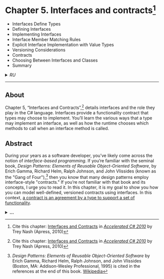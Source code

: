 # Chapter 5. Interfaces and contracts[^1]
- Interfaces Define Types
- Defining Interfaces
- Implementing Interfaces
- Interface Member Matching Rules
- Explicit Interface Implementation with Value Types
- Versioning Considerations
- Contracts
- Choosing Between Interfaces and Classes
- Summary

<details>
  <summary><i>RU</i></summary>

## Глава 5. Интерфейсы и контракты
- Интерфейсы определяют типы
- Определение интерфейсов
- Реализация интерфейсов
- Правила сопоставления членов интерфейсов
- Явная реализация интерфейса с помощью типа значений
- Соображения, касающиеся версий
- Контракты
- Выбор между интерфейсами и классами
- Резюме
</details>

---
## About
Chapter 5, “Interfaces and Contracts”,[^1] details interfaces and the role they play in the C# language. 
Interfaces provide a functionality contract that types may choose to implement. You’ll learn the various 
ways that a type may implement an interface, as well as how the runtime chooses which methods to call 
when an interface method is called.

## Abstract
During your years as a software developer, you’ve likely come across the notion of _interface-based programming_. If you’re familiar with the seminal
book, _Design Patterns: Elements of Reusable Object-Oriented Software_, by Erich Gamma, Richard Helm, Ralph Johnson, and John Vlissides (known as the
"Gang of Four"),[^2] then you know that many design patterns employ interface-style "contracts." If you’re not familiar with that book and its concepts,
I urge you to read it. In this chapter, it is my goal to show you how you can model well-defined, versioned contracts using interfaces. In this context,
<ins>a contract is an agreement by a type to support a set of functionality</ins>.

<details>
  <summary><b>...</b></summary>
  
  If you’ve done any COM or CORBA development over the years, then you’ve most definitely been doing interface-based development. In fact, the interface
  is the only form of communication between components in COM. Therefore, much of the design complexity rests in developing solid interfaces before you 
  write any lines of implementation code. Failure to follow this paradigm has been the source of many problems. For example, Visual Studio 2003 offered 
  an easy environment from which you could create web services. By simply annotating methods of a class a certain way, you could expose those methods as
  methods of the web service. However, the IDE fostered an approach whereby the interface was the result of annotating methods on a class rather than
  the other way around. Thus, the cart was put before the horse. Instead, you should clearly define the web service interface before doing any coding,
  and then code the implementation to implement the interface. To name just one benefit of this approach, you can code the client and the server
  concurrently rather than one after the other. Another part of the problem is that once an interface is published to the world, you cannot change it.
  Doing so would break all implementations based upon it. Unfortunately, the Visual Studio environment encourages you to break this rule by making it easy
  for you to add a new method to a class and annotate it as a web service method.
  
  <details>
    <summary><b>...</b></summary> 
    In a well-designed, interface-based system, such as in service-oriented architecture (SOA) systems,
    you should always design the interface first, as it’s the contract between components. The contract drives
    the implementation rather than the implementation driving, or defining, the contract. Unfortunately, too
    many tools in the past and even up to the present have promoted this backward development. But just because
    they promote it does not mean you need to follow their erroneous lead. After all, a contract, when applied to
    a type, imposes a set of requirements on that type. It makes no sense for the requirements to be driven by
    the types themselves. In the .NET environment, interfaces are types.
  </details>
</details>

[^1]: Cite this chapter: [Interfaces and Contracts](https://link.springer.com/chapter/10.1007/978-1-4302-2538-6_5) in [_Accelerated C# 2010_](https://link.springer.com/book/10.1007/978-1-4302-2538-6) by Trey Nash (Apress, 2010)
[^2]: _Design Patterns: Elements of Reusable Object-Oriented Software_ by Erich Gamma, Richard Helm, Ralph Johnson, and John Vlissides (Boston, MA: Addison-Wesley Professional, 1995) is cited in the references at the end of this book. [Wikipedia](https://en.wikipedia.org/wiki/Design_Patterns)
